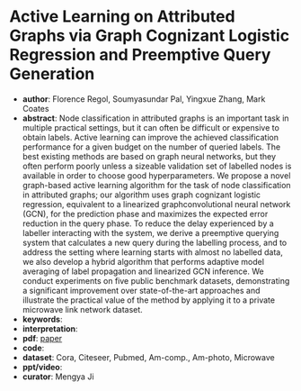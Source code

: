 # Active Learning on Attributed Graphs via Graph Cognizant Logistic Regression and Preemptive Query Generation
- **author**: Florence Regol, Soumyasundar Pal, Yingxue Zhang, Mark Coates
- **abstract**: Node classification in attributed graphs is an important task in multiple practical settings, but it can often be difficult or expensive to obtain labels. Active learning can improve the achieved classification performance for a given budget on the number of queried labels. The best existing methods are based on graph neural networks, but they often perform poorly unless a sizeable validation set of labelled nodes is available in order to choose good hyperparameters. We propose a novel graph-based active learning algorithm for the task of node classification in attributed graphs; our algorithm uses graph cognizant logistic regression, equivalent to a linearized graphconvolutional neural network (GCN), for the prediction phase and maximizes the expected error reduction in the query phase. To reduce the delay experienced by a labeller interacting with the system, we derive a preemptive querying system that calculates a new query during the labelling process, and to address the setting where learning starts with almost no labelled data, we also develop a hybrid algorithm that performs adaptive model averaging of label propagation and linearized GCN inference. We conduct experiments on five public benchmark datasets, demonstrating a significant improvement over state-of-the-art approaches and illustrate the practical value of the method by applying it to a private microwave link network dataset.
- **keywords**: 
- **interpretation**: []()
- **pdf**: [paper](https://proceedings.icml.cc/static/paper_files/icml/2020/321-Paper.pdf)
- **code**: 
- **dataset**:  Cora, Citeseer, Pubmed, Am-comp., Am-photo, Microwave
- **ppt/video**:
- **curator**: Mengya Ji
